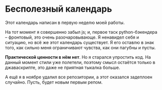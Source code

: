 # Бесполезный календарь

Этот календарь написан в первую неделю моей работы.
  
На тот момент я совершенно забыл js; и, первое таск python-бэкендера – фронтовый, это очень разочаровывающе. Я ненавидел себя и ситуацию, но всё же этот календарь существует. Я его оставлю в знак того, как сильно меня ограничивают чувства, как они пагубны и пусты.
  
__Практической ценности в нём нет__. Но я старался упростить код. На данный момент стили уже полетели, поэтому смысл остаётся только в джаваскрипте, это даже не приятная тыкалка больше.

А ещё я в ноябре удалил все репозитории, а этот оказался задеплоен случайно. Пусть, будет новым первым репом.

